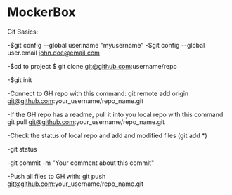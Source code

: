 MockerBox
=========
Git Basics:

-$git config --global user.name "myusername" -$git config --global user.email john.doe@email.com

-$cd to project $ git clone git@github.com:username/repo

-$git init

-Connect to GH repo with this command: git remote add origin git@github.com:your_username/repo_name.git

-If the GH repo has a readme, pull it into you local repo with this command: git pull git@github.com:your_username/repo_name.git

-Check the status of local repo and add and modified files (git add *)

-git status

-git commit -m "Your comment about this commit"

-Push all files to GH with: git push git@github.com:your_username/repo_name.git

